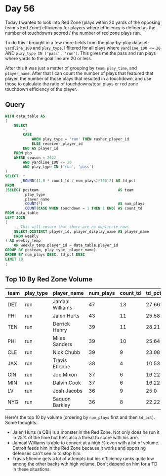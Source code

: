 # Day 56
Today I wanted to look into Red Zone (plays within 20 yards of the opposing team's End Zone) efficiency for players where efficiency is defined as the number of touchdowns scored / the number of red zone plays run.  

To do this I brought in a few more fields from the play-by-play dataset: `yardline_100` and `play_type`. I filtered for all plays where `yardline_100 <= 20` AND `play_type IN ('pass', 'run')`. This gives me the pass and run plays where yards to the goal line are 20 or less.  

After this it was just a matter of grouping by `team`, `play_time`, and `player_name`. After that I can count the number of plays that featured that player, the number of those plays that resulted in a touchdown, and use those to calculate the ratio of touchdowns/total plays or red zone touchdown efficiency of the player.

## Query
```sql
WITH data_table AS
(
	SELECT
        *,
        CASE 
            WHEN play_type = 'run' THEN rusher_player_id
            ELSE receiver_player_id 
        END AS player_id
    FROM pbp
    WHERE season = 2022
        AND yardline_100 <= 20
        AND play_type IN ('run', 'pass') 
)
SELECT  *
       ,ROUND((1.0 * count_td / num_plays)*100,2) AS td_pct
FROM
(SELECT posteam                                    AS team
	    ,play_type
        ,player_name
	    ,COUNT(*)                                  AS num_plays
	    ,COUNT(CASE WHEN touchdown = 1 THEN 1 END) AS count_td
FROM data_table
LEFT JOIN
(
	-- This will ensure that there are no duplicate rows
    SELECT DISTINCT player_id, player_display_name AS player_name
	FROM weekly
) AS weekly_temp
    ON weekly_temp.player_id = data_table.player_id
GROUP BY posteam, play_type, player_name)
ORDER BY num_plays DESC, td_pct DESC
LIMIT 10
;
```

## Top 10 By Red Zone Volume
| team | play_type | player_name     | num_plays | count_td | td_pct |
| :--- | :-------- | :-------------- | :-------- | :------- | :----- |
| DET  | run       | Jamaal Williams | 47        | 13       | 27.66  |
| PHI  | run       | Jalen Hurts     | 43        | 11       | 25.58  |
| TEN  | run       | Derrick Henry   | 39        | 11       | 28.21  |
| PHI  | run       | Miles Sanders   | 39        | 10       | 25.64  |
| CLE  | run       | Nick Chubb      | 39        | 9        | 23.08  |
| JAX  | run       | Travis Etienne  | 38        | 4        | 10.53  |
| CIN  | run       | Joe Mixon       | 37        | 6        | 16.22  |
| MIN  | run       | Dalvin Cook     | 37        | 6        | 16.22  |
| LV   | run       | Josh Jacobs     | 36        | 9        | 25.0   |
| NYG  | run       | Saquon Barkley  | 36        | 8        | 22.22  |

Here's the top 10 by volume (ordering by `num_plays` first and then `td_pct`). Some thoughts..
- Jalen Hurts (a QB!) is a monster in the Red Zone. Not only does he run it in 25% of the time but he's also a threat to score with his arm.
- Jamaal Williams is able to convert at a high % even with a lot of volume. Detroit feeds him in the Red Zone because it works and opposing defenses can't see m to stop him.
- Travis Etienne gets a lot of attempts but his efficiency ranks quite low among the other backs wth high volume. Don't depend on him for a TD in these situations.